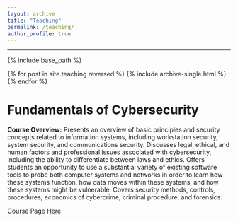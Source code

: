 ```yaml
---
layout: archive
title: "Teaching"
permalink: /teaching/
author_profile: true
---
```

<hr>

{% include base_path %}

{% for post in site.teaching reversed %}
  {% include archive-single.html %}
{% endfor %}


Fundamentals of Cybersecurity
======
**Course Overview:** Presents an overview of basic principles and security concepts related to information systems, including workstation security, system security, and communications security. Discusses legal, ethical, and human factors and professional issues associated with cybersecurity, including the ability to differentiate between laws and ethics. Offers students an opportunity to use a substantial variety of existing software tools to probe both computer systems and networks in order to learn how these systems function, how data moves within these systems, and how these systems might be vulnerable. Covers security methods, controls, procedures, economics of cybercrime, criminal procedure, and forensics.

Course Page <a href="https://cprob.com/teaching/cy2550/">Here</a>
